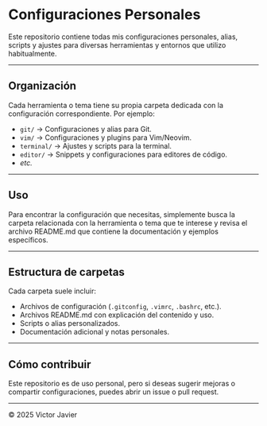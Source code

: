 # Configuraciones Personales

Este repositorio contiene todas mis configuraciones personales, alias, scripts y ajustes para diversas herramientas y entornos que utilizo habitualmente.

---

## Organización

Cada herramienta o tema tiene su propia carpeta dedicada con la configuración correspondiente. Por ejemplo:

- `git/` → Configuraciones y alias para Git.
- `vim/` → Configuraciones y plugins para Vim/Neovim.
- `terminal/` → Ajustes y scripts para la terminal.
- `editor/` → Snippets y configuraciones para editores de código.
- _etc._

---

## Uso

Para encontrar la configuración que necesitas, simplemente busca la carpeta relacionada con la herramienta o tema que te interese y revisa el archivo README.md que contiene la documentación y ejemplos específicos.

---

## Estructura de carpetas

Cada carpeta suele incluir:

- Archivos de configuración (`.gitconfig`, `.vimrc`, `.bashrc`, etc.).
- Archivos README.md con explicación del contenido y uso.
- Scripts o alias personalizados.
- Documentación adicional y notas personales.

---

## Cómo contribuir

Este repositorio es de uso personal, pero si deseas sugerir mejoras o compartir configuraciones, puedes abrir un issue o pull request.

---

© 2025 Victor Javier
